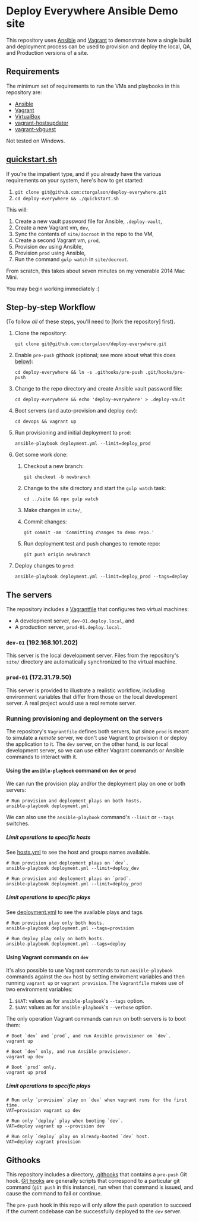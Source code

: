 # Deploy Everywhere Ansible Demo site

This repository uses [Ansible] and [Vagrant] to demonstrate how a single build and deployment process can be used to provision and deploy the local, QA, and Production versions of a site.

## Requirements

The minimum set of requirements to run the VMs and playbooks in this repository are:

- [Ansible]
- [Vagrant]
- [VirtualBox]
- [vagrant-hostsupdater]
- [vagrant-vbguest]

Not tested on Windows.

## [quickstart.sh]

If you're the impatient type, and if you already have the various requirements on your system, here's how to get started:

1. `git clone git@github.com:ctorgalson/deploy-everywhere.git`
2. `cd deploy-everywhere && ./quickstart.sh`

This will:

1. Create a new vault password file for Ansible, `.deploy-vault`,
2. Create a new Vagrant vm, `dev`,
3. Sync the contents of `site/docroot` in the repo to the VM,
4. Create a second Vagrant vm, `prod`,
5. Provision `dev` using Ansible,
6. Provision `prod` using Ansible,
7. Run the command `gulp watch` in `site/docroot`.

From scratch, this takes about seven minutes on my venerable 2014 Mac Mini.

You may begin working immediately :)

## Step-by-step Workflow

(To follow _all_ of these steps, you'll need to [fork the repository] first).

1. Clone the repository:

    `git clone git@github.com:ctorgalson/deploy-everywhere.git`

2. Enable `pre-push` githook (optional; see more about what this does [below](#requirements)):

    `cd deploy-everywhere && ln -s .githooks/pre-push .git/hooks/pre-push`

2. Change to the repo directory and create Ansible vault password file:

    `cd deploy-everywhere && echo 'deploy-everywhere' > .deploy-vault`

3. Boot servers (and auto-provision and deploy `dev`):

    `cd devops && vagrant up`

4. Run provisioning and initial deployment to `prod`:

    `ansible-playbook deployment.yml --limit=deploy_prod`

5. Get some work done:
    1. Checkout a new branch:

        `git checkout -b newbranch`

    2. Change to the site directory and start the `gulp watch` task:

        `cd ../site && npx gulp watch`

    3. Make changes in `site/`,
    4. Commit changes:

        `git commit -am 'Committing changes to demo repo.'`

    5. Run deployment test and push changes to remote repo:

        `git push origin newbranch`

6. Deploy changes to `prod`:

    `ansible-playbook deployment.yml --limit=deploy_prod --tags=deploy`

## The servers

The repository includes a [Vagrantfile] that configures two virtual
machines:

- A development server, `dev-01.deploy.local`, and
- A production server, `prod-01.deploy.local`.

### `dev-01` (192.168.101.202)

This server is the local development server. Files from the repository's `site/` directory are automatically synchronized to the virtual machine.

### `prod-01` (172.31.79.50)

This server is provided to illustrate a realistic workflow, including environment variables that differ from those on the local development server. A real project would use a _real_ remote server.

### Running provisioning and deployment on the servers

The repository's `Vagrantfile` defines both servers, but since `prod` is meant to simulate a _remote_ server, we don't use Vagrant to provision it or deploy the application to it. The `dev` server, on the other hand, is our local development server, so we can use either Vagrant commands or Ansible commands to interact with it.

#### Using the `ansible-playbook` command on `dev` or `prod`

We can run the provision play and/or the deployment play on one or both servers:

```
# Run provision and deployment plays on both hosts.
ansible-playbook deployment.yml
```

We can also use the `ansible-playbook` command's `--limit` or `--tags` switches.

##### Limit operations to specific hosts

See [hosts.yml] to see the host and groups names available.

```
# Run provision and deployment plays on `dev`.
ansible-playbook deployment.yml --limit=deploy_dev
```

```
# Run provision and deployment plays on `prod`.
ansible-playbook deployment.yml --limit=deploy_prod
```

##### Limit operations to specific plays

See [deployment.yml] to see the available plays and tags.

```
# Run provision play only both hosts.
ansible-playbook deployment.yml --tags=provision
```

```
# Run deploy play only on both hosts.
ansible-playbook deployment.yml --tags=deploy
```

#### Using Vagrant commands on `dev`

It's also possible to use Vagrant commands to run `ansible-playbook` commands against the `dev` host by setting enviroment variables and then running `vagrant up` or `vagrant provision`. The `Vagrantfile` makes use of two environment variables:

1. `$VAT`: values as for `ansible-playbook`'s `--tags` option.
2. `$VAV`: values as for `ansible-playbook`'s `--verbose` option.

The only operation Vagrant commands can run on both servers is to boot them:

```
# Boot `dev` and `prod`, and run Ansible provisioner on `dev`.
vagrant up
```

```
# Boot `dev` only, and run Ansible provisioner.
vagrant up dev
```

```
# Boot `prod` only.
vagrant up prod
```

##### Limit operations to specific plays

```
# Run only `provision` play on `dev` when vagrant runs for the first time.
VAT=provision vagrant up dev
```

```
# Run only `deploy` play when booting `dev`.
VAT=deploy vagrant up --provision dev
```

```
# Run only `deploy` play on already-booted `dev` host.
VAT=deploy vagrant provision
```

## Githooks

This repository includes a directory, [.githooks] that contains a `pre-push` Git hook. [Git hooks] are generally scripts that correspond to a particular git command (`git push` in this instance), run when that command is issued, and cause the command to fail or continue.

The `pre-push` hook in this repo will only allow the `push` operation to succeed if the current codebase can be successfully deployed to the `dev` server.

[Vagrant]: https://www.vagrantup.com/
[Ansible]: https://www.ansible.com/
[VirtualBox]: https://www.virtualbox.org/
[vagrant-hostsupdater]: https://github.com/cogitatio/vagrant-hostsupdater
[vagrant-vbguest]: https://github.com/dotless-de/vagrant-vbguest
[quickstart.sh]: https://github.com/ctorgalson/deploy-everywhere/blob/master/quickstart.sh
[Vagrantfile]: https://github.com/ctorgalson/deploy-everywhere/blob/master/devops/Vagrantfile
[hosts.yml]: https://github.com/ctorgalson/deploy-everywhere/blob/master/devops/hosts.yml
[deployment.yml]: https://github.com/ctorgalson/deploy-everywhere/blob/master/devops/deployment.yml
[.githooks]: https://github.com/ctorgalson/deploy-everywhere/blob/master/.githooks
[Git hooks]: https://git-scm.com/book/en/v2/Customizing-Git-Git-Hooks
